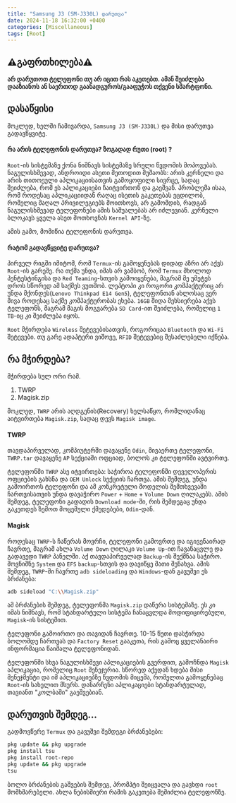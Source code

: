 ```yaml
---
title: "Samsung J3 (SM-J330L) დარუთვა"
date: 2024-11-18 16:32:00 +0400
categories: [Miscellaneous]
tags: [Root]
---
```


## ⚠️გაფრთხილება⚠️

**არ დარუთოთ ტელეფონი თუ არ იცით რას აკეთებთ. ამან შეიძლება დააზიანოს ან საერთოდ გაანადგუროს/გააფუჭოს თქვენი სმარტფონი.**

## დასაწყისი

მოკლედ, ხელში ჩამივარდა, `Samsung J3 (SM-J330L)` და მისი დარუთვა გადავწყვიტე.

#### რა არის ტელეფონის დარუთვა? ზოგადად რუთი (root) ?

`Root`-ის სისტემაზე ქონა ნიშნავს სისტემაზე სრული წვდომის მოპოვებას. ნაგულისხმევად, ანდროიდი ასეთი მეთოდით მუშაობს: არის კერნელი და არის თითოეული აპლიკაციისათვის გამოყოფილი სივრცე, სადაც შეიძლება, რომ ეს აპლიკაციები ჩაიტვირთონ და გაეშვან. პრობლემა ისაა, რომ როდესაც აპლიკაციიდან რაღაც ისეთის გაკეთებას ვცდილობ, რომელიც მაღალ პრივილეგიებს მოითხოვს, არ გამომდის, რადგან ნაგულისხმევად ტელეფონები ამის საშუალებას არ იძლევიან. კერნელი ბლოკავს ყველა ასეთ მოთხოვნას `Kernel API`-ზე.

ამის გამო, მომიწია ტელეფონის დარუთვა.

#### რატომ გადავწყვიტე დარუთვა?

პირველ რიგში იმიტომ, რომ `Termux`-ის გამოყენებას დიდად აზრი არ აქვს `Root`-ის გარეშე. რა თქმა უნდა, იმას არ ვამბობ, რომ `Termux` მხოლოდ პენტესტინგისა და `Red Teaming`-სთვის გამოიყენება, მაგრამ მე უმეტეს დროს სწორედ ამ საქმეს ვუთმობ. ლეპტოპი კი როგორი კომპაქტურიც არ უნდა მქონდეს(`Lenovo Thinkpad E14 Gen5`), ტელეფონთან ახლოსაც ვერ მივა როდესაც საქმე კომპაქტურობას ეხება. `16GB` შიდა მეხსიერება აქვს ტელეფონს, მაგრამ მაგის მოგვარება `SD Card`-ით შეიძლება, რომელიც `1 TB`-იც კი შეიძლება იყოს.

`Root` მჭირდება `Wireless` შეტევებისათვის, როგორიცაა `Bluetooth` და `Wi-Fi` შეტევები. თუ გარე ადაპტერი ვიშოვე, `RFID` შეტევებიც შესაძლებელი იქნება.

## რა მჭირდება?

მჭირდება სულ ორი რამ.

1. TWRP
2. Magisk.zip

მოკლედ, `TWRP` არის აღდგენის(Recovery) ხელსაწყო, რომლიდანაც აიტვირთება `Magisk.zip`, სადაც დევს `Magisk image`.

#### TWRP

თავდაპირველად, კომპიუტერში დავაყენე `Odin`, მივაერთე ტელეფონი, `TWRP.tar` დავაყენე `AP` სექციაში ოფციად, ბოლოს კი ტელეფონში ავტვირთე.

ტელეფონში `TWRP` ასე იტვირთება: საჭიროა ტელეფონში დეველოპერის ოფციების გახსნა და `OEM Unlock` სექციის ჩართვა. ამის შემდეგ, უნდა გამოირთოს ტელეფონი და ამ კონკრეტული მოდელის შემთხვევაში ჩართვისათვის უნდა დავაჭირო `Power` + `Home` + `Volume Down` ღილაკებს. ამის შემდეგ, ტელეფონი გადადის `Download mode`-ში, რის შემდეგაც უნდა გაკეთდეს ზემოთ მოცემული ქმედებები, `Odin`-დან.

#### Magisk

როდესაც `TWRP`-ს ჩაწერას მოვრჩი, ტელეფონი გამოვრთე და იგივენაირად ჩავრთე, მაგრამ ახლა `Volume Down` ღილაკი `Volume Up`-ით ჩავანაცვლე და გადავედი `TWRP` პანელში. აქ თავდაპირველად `Backup`-ის შექმნაა საჭირო. მოვნიშნე `System` და `EFS` `backup`-სთვის და დავიწყე მათი შენახვა. ამის შემდეგ, `TWRP`-ში ჩავრთე `adb sideloading` და `Windows`-დან გავუშვი ეს ბრძანება:

```bash
adb sideload "C:\\Magisk.zip"
```

ამ ბრძანების შემდეგ, ტელეფონმა `Magisk.zip` დაწერა სისტემაზე. ეს კი იმას ნიშნავს, რომ სტანდარტული სისტემა ჩანაცვლდა მოდიფიცირებული, `Magisk`-ის სისტემით.

ტელეფონი გამოირთო და თავიდან ჩავრთე. 10-15 წუთი დასჭირდა ბოლომდე ჩართვას და `Factory Reset` გააკეთა, რის გამოც ყველანაირი ინფორმაცია წაიშალა ტელეფონიდან.

ტელეფონში სხვა ნაგულისხმევი აპლიკაციების გვერდით, გამოჩნდა `Magisk` აპლიკაცია, რომელიც `Root` მენეჯერია. სწორედ აქედან ხდება მისი მენეჯმენტი და იმ აპლიკაციებზე წვდომის მიცემა, რომელთა გამოყენებაც `Root`-ის სახელით მსურს. დანარჩენი აპლიკაციები სტანდარტულად, თავიანთ "კოლბაში" გაეშვებიან.

## დარუთვის შემდეგ...

გადმოვწერე `Termux` და გავუშვი შემდეგი ბრძანებები:

```bash
pkg update && pkg upgrade
pkg install tsu
pkg install root-repo
pkg update && pkg upgrade
tsu
```

ბოლო ბრძანების გაშვების შემდეგ, პრომპტი შეიცვალა და გავხდი `root` მომხმარებელი. ახლა ნებისმიერი რამის გაკეთება შემიძლია ტელეფონზე.
